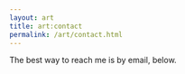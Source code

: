 ```yaml
---
layout: art
title: art:contact
permalink: /art/contact.html
---
```


The best way to reach me is by email, below.

